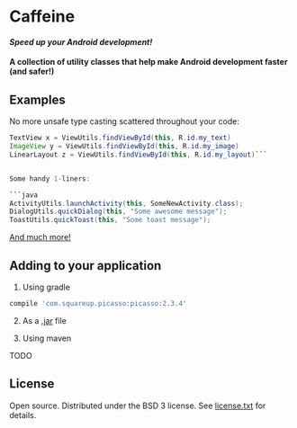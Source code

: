 # Caffeine 
#### _Speed up your Android development!_

**A collection of utility classes that help make Android development faster (and safer!)**

## Examples

No more unsafe type casting scattered throughout your code:

```java
TextView x = ViewUtils.findViewById(this, R.id.my_text)
ImageView y = ViewUtils.findViewById(this, R.id.my_image)
LinearLayout z = ViewUtils.findViewById(this, R.id.my_layout)```


Some handy 1-liners:

```java
ActivityUtils.launchActivity(this, SomeNewActivity.class);
DialogUtils.quickDialog(this, "Some awesome message");
ToastUtils.quickToast(this, "Some toast message");
```

[And much more!](http://percolate.github.io/caffeine/)


## Adding to your application

1.  Using gradle

```groovy
compile 'com.squareup.picasso:picasso:2.3.4'
```

2.  As a [.jar](https://github.com/percolate/caffeine/tree/master/distribution) file

3.  Using maven

   TODO


## License

Open source.  Distributed under the BSD 3 license.  See [license.txt](https://github.com/percolate/caffeine/blob/master/license.txt) for details.

